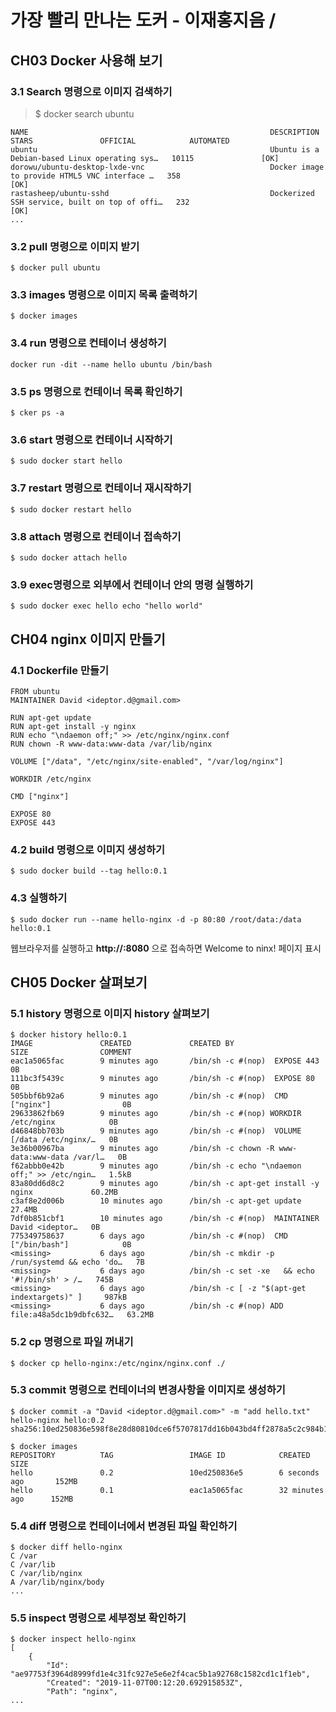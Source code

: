 # 가장 빨리 만나는 도커 - 이재홍지음 / 

## CH03 Docker 사용해 보기

### 3.1 Search 명령으로 이미지 검색하기

> $ docker search ubuntu
```
NAME                                                      DESCRIPTION                                     STARS               OFFICIAL            AUTOMATED
ubuntu                                                    Ubuntu is a Debian-based Linux operating sys…   10115               [OK]
dorowu/ubuntu-desktop-lxde-vnc                            Docker image to provide HTML5 VNC interface …   358                                     [OK]
rastasheep/ubuntu-sshd                                    Dockerized SSH service, built on top of offi…   232                                     [OK]
...
```

### 3.2 pull 명령으로 이미지 받기
```
$ docker pull ubuntu
```

### 3.3 images 명령으로 이미지 목록 출력하기
```
$ docker images
```

### 3.4 run 명령으로 컨테이너 생성하기
```
docker run -dit --name hello ubuntu /bin/bash
```

### 3.5 ps 명령으로 컨테이너 목록 확인하기
```
$ cker ps -a
```

### 3.6 start 명령으로 컨테이너 시작하기
```
$ sudo docker start hello
```

### 3.7 restart 명령으로 컨테이너 재시작하기
```
$ sudo docker restart hello
```

### 3.8 attach 명령으로 컨테이너 접속하기
```
$ sudo docker attach hello
```

### 3.9 exec명령으로 외부에서 컨테이너 안의 명령 실행하기
```
$ sudo docker exec hello echo "hello world"
```


## CH04 nginx 이미지 만들기

### 4.1 Dockerfile 만들기
```
FROM ubuntu
MAINTAINER David <ideptor.d@gmail.com>

RUN apt-get update
RUN apt-get install -y nginx
RUN echo "\ndaemon off;" >> /etc/nginx/nginx.conf
RUN chown -R www-data:www-data /var/lib/nginx

VOLUME ["/data", "/etc/nginx/site-enabled", "/var/log/nginx"]

WORKDIR /etc/nginx

CMD ["nginx"]

EXPOSE 80
EXPOSE 443
```

### 4.2 build 명령으로 이미지 생성하기
```
$ sudo docker build --tag hello:0.1
```

### 4.3 실행하기
```
$ sudo docker run --name hello-nginx -d -p 80:80 /root/data:/data hello:0.1
```

웹브라우저를 실행하고 **http://<host IP>:8080** 으로 접속하면 Welcome to ninx! 페이지 표시


## CH05 Docker 살펴보기

### 5.1 history 명령으로 이미지 history 살펴보기
```
$ docker history hello:0.1
IMAGE               CREATED             CREATED BY                                      SIZE                COMMENT
eac1a5065fac        9 minutes ago       /bin/sh -c #(nop)  EXPOSE 443                   0B
111bc3f5439c        9 minutes ago       /bin/sh -c #(nop)  EXPOSE 80                    0B
505bbf6b92a6        9 minutes ago       /bin/sh -c #(nop)  CMD ["nginx"]                0B
29633862fb69        9 minutes ago       /bin/sh -c #(nop) WORKDIR /etc/nginx            0B
d46848bb703b        9 minutes ago       /bin/sh -c #(nop)  VOLUME [/data /etc/nginx/…   0B
3e36b00967ba        9 minutes ago       /bin/sh -c chown -R www-data:www-data /var/l…   0B
f62abbb0e42b        9 minutes ago       /bin/sh -c echo "\ndaemon off;" >> /etc/ngin…   1.5kB
83a80dd6d8c2        9 minutes ago       /bin/sh -c apt-get install -y nginx             60.2MB
c3af8e2d006b        10 minutes ago      /bin/sh -c apt-get update                       27.4MB
7df0b851cbf1        10 minutes ago      /bin/sh -c #(nop)  MAINTAINER David <ideptor…   0B
775349758637        6 days ago          /bin/sh -c #(nop)  CMD ["/bin/bash"]            0B
<missing>           6 days ago          /bin/sh -c mkdir -p /run/systemd && echo 'do…   7B
<missing>           6 days ago          /bin/sh -c set -xe   && echo '#!/bin/sh' > /…   745B
<missing>           6 days ago          /bin/sh -c [ -z "$(apt-get indextargets)" ]     987kB
<missing>           6 days ago          /bin/sh -c #(nop) ADD file:a48a5dc1b9dbfc632…   63.2MB
```

### 5.2 cp 명령으로 파일 꺼내기
```
$ docker cp hello-nginx:/etc/nginx/nginx.conf ./
```

### 5.3 commit 명령으로 컨테이너의 변경사항을 이미지로 생성하기
```
$ docker commit -a "David <ideptor.d@gmail.com>" -m "add hello.txt" hello-nginx hello:0.2
sha256:10ed250836e598f8e28d80810dce6f5707817dd16b043bd4ff2878a5c2c984b1

$ docker images
REPOSITORY          TAG                 IMAGE ID            CREATED             SIZE
hello               0.2                 10ed250836e5        6 seconds ago       152MB
hello               0.1                 eac1a5065fac        32 minutes ago      152MB
```

### 5.4 diff 명령으로 컨테이너에서 변경된 파일 확인하기
```
$ docker diff hello-nginx
C /var
C /var/lib
C /var/lib/nginx
A /var/lib/nginx/body
...
```

### 5.5 inspect 명령으로 세부정보 확인하기
```
$ docker inspect hello-nginx
[
    {
        "Id": "ae97753f3964d8999fd1e4c31fc927e5e6e2f4cac5b1a92768c1582cd1c1f1eb",
        "Created": "2019-11-07T00:12:20.692915853Z",
        "Path": "nginx",
...
```
